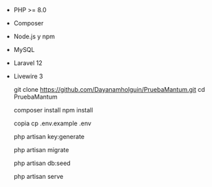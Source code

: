 - PHP >= 8.0
- Composer
- Node.js y npm
- MySQL
- Laravel 12
- Livewire 3

  git clone https://github.com/Dayanamholguin/PruebaMantum.git
  cd PruebaMantum

  composer install
  npm install

  copia cp .env.example .env

  php artisan key:generate

  php artisan migrate

  php artisan db:seed

  php artisan serve
